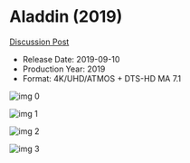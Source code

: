 # Aladdin (2019)

[Discussion Post](https://www.avsforum.com/threads/bass-eq-for-filtered-movies.2995212/post-58479748)

* Release Date: 2019-09-10
* Production Year: 2019
* Format: 4K/UHD/ATMOS + DTS-HD MA 7.1

![img 0](https://i.imgur.com/hHEZU9b.jpg)

![img 1](https://i.imgur.com/JmZSUDf.png)

![img 2](https://i.imgur.com/5zVwUuu.jpg)

![img 3](https://i.imgur.com/hZVZb5i.png)

